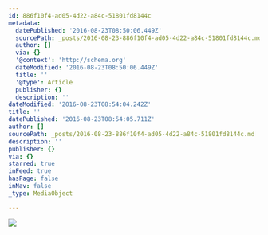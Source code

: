 ```yaml
---
id: 886f10f4-ad05-4d22-a84c-51801fd8144c
metadata:
  datePublished: '2016-08-23T08:50:06.449Z'
  sourcePath: _posts/2016-08-23-886f10f4-ad05-4d22-a84c-51801fd8144c.md
  author: []
  via: {}
  '@context': 'http://schema.org'
  dateModified: '2016-08-23T08:50:06.449Z'
  title: ''
  '@type': Article
  publisher: {}
  description: ''
dateModified: '2016-08-23T08:54:04.242Z'
title: ''
datePublished: '2016-08-23T08:54:05.711Z'
author: []
sourcePath: _posts/2016-08-23-886f10f4-ad05-4d22-a84c-51801fd8144c.md
description: ''
publisher: {}
via: {}
starred: true
inFeed: true
hasPage: false
inNav: false
_type: MediaObject

---
```

![](https://the-grid-user-content.s3-us-west-2.amazonaws.com/0b033b91-71b3-40e9-84e2-43e21a6a7b89.jpg)